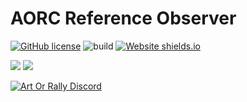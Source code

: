 # AORC Reference Observer

[![GitHub license](https://img.shields.io/github/license/theaninova/aorc-reference-observer.svg)](https://github.com/wulkanat/Hypnothing/blob/master/LICENSE)
![build](https://github.com/theaninova/aorc-reference-observer/actions/workflows/main.yml/badge.svg)
[![Website shields.io](https://img.shields.io/website-up-down-green-red/https/theaninova.github.io/aorc-reference-observer/.svg)](https://theaninova.github.io/aorc-reference-observer/)

[![](https://img.shields.io/badge/Server-GitHub-23292F)](https://github.com/Theaninova/aorc-reference-observer)
[![](https://img.shields.io/badge/AOR%20Client%20Mod-GitHub-23292F)](https://github.com/Theaninova/aorc-server)

[![Art Or Rally Discord](https://badgen.net/discord/members/Sx3e7qGTh9)](https://discord.gg/Sx3e7qGTh9)
